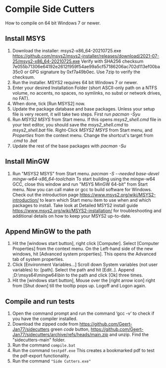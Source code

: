 
# Compile Side Cutters

How to compile on 64 bit Windows 7 or newer.

## Install MSYS

1. Download the installer: msys2-x86_64-20210725.exe https://github.com/msys2/msys2-installer/releases/download/2021-07-25/msys2-x86_64-20210725.exe Verify with SHA256 checksum 7e055b71306e64192e2612f959f54ae99a5cf57186206ac702d113ef00ba35c0 or GPG signature by 0xf7a49b0ec. Use 7zip to verify the checksum.
2. Run the installer. MSYS2 requires 64 bit Windows 7 or newer.
3. Enter your desired Installation Folder (short ASCII-only path on a NTFS volume, no accents, no spaces, no symlinks, no subst or network drives, no FAT).
4. When done, tick [Run MSYS2] now.
5. Update the package database and base packages. Unless your setup file is very recent, it will take two steps. First run *pacman -Syu*
6. Run *MSYS2 MSYS* from Start menu. If this opens *msys2_shell.cmd* file in your text editor, you should save the *msys2_shell.cmd* to *msys2_shell.bat* file. Right-Click *MSYS2 MSYS* from Start menu, and *Properties* from the context menu. Change the shortcut's target from *.cmd* to *.bat*
7. Update the rest of the base packages with *pacman -Su*

## Install MinGW

1. Run "MSYS2 MSYS" from Start menu. *pacman -S --needed base-devel mingw-w64-x86_64-toolchain*
   To start building using the mingw-w64 GCC, close this window and run "MSYS MinGW 64-bit" from Start menu. Now you can call make or gcc to build software for Windows. Check out the introduction page https://www.msys2.org/wiki/MSYS2-introduction/ to learn which Start menu item to use when and which packages to install. Take look at Detailed MSYS2 install guide https://www.msys2.org/wiki/MSYS2-installation/ for troubleshooting and additional details on how to keep your MSYS2 up-to-date.

## Append MinGW to the path

1.  Hit the [windows start button], right click [Computer]. Select [Computer Properties] from the context menu. On the Left-hand side of the new windows, 
hit [Advanced system properties]. This opens the Advanced tab of system properties.
2.  Click [Environment Variables...]  Scroll down System variables (not user variables) to: [path]. Select the path and hit [Edit..]. 
Append ;D:\msys64\mingw64\bin to the path and click [Ok] three times. 
3.  Hit the [windows start button], Mouse over the [right arrow icon] right from [Shut down] till the tooltip pops up. Logoff and Logon again. 

## Compile and run tests

1.  Open the command prompt and run the command ‘gcc -v’ to check if you have the compiler installed.
2.  Download the zipped code from https://github.com/Geert-Jan77/sidecutters green *code* button, https://github.com/Geert-Jan77/sidecutters/archive/refs/heads/main.zip and unzip. Find the "sidecutters-main" folder.
3.  Run the command <code>compile.bat</code>
4.  Run the command <code>testpdf.exe</code> This creates a bookmarked pdf to test the pdf-export functionality.
5.  Run the command <code>"Side Cutters.exe"</code>
 
